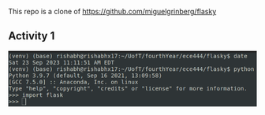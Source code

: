 This repo is a clone of https://github.com/miguelgrinberg/flasky

## Activity 1
![Activity 1 Screenshot](./imgs/a1.png?raw=true "Activity 1 Screenshot")
